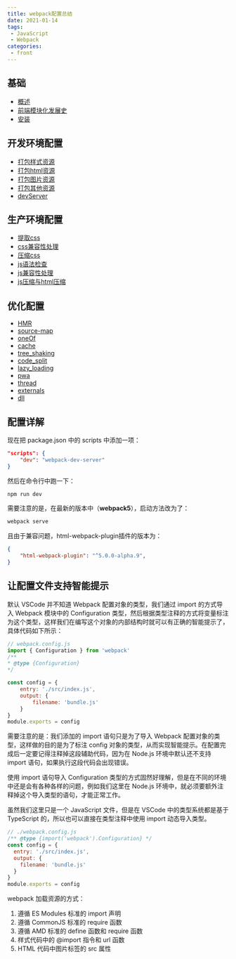 ```yaml
---
title: webpack配置总结
date: 2021-01-14
tags:
 - JavaScript
 - Webpack
categories:
 - front
---
```


## 基础
 - [概述](../../webpack/)
 - [前端模块化发展史](./modularization_history.html)
 - [安装](./Install.html)

## 开发环境配置
 - [打包样式资源](./webpack_css.html)
 - [打包html资源](./webpack_html.html)
 - [打包图片资源](./webpack_img.html)
 - [打包其他资源](./webpack_other.html)
 - [devServer](./webpack与dev.html)

## 生产环境配置
 - [提取css](./webpack_extract_css.html)
 - [css兼容性处理](./webpack_css_compatible.html)
 - [压缩css](./webpack_css_compress.html)
 - [js语法检查](./webpack_eslint.html)
 - [js兼容性处理](./webpack_js_compatible.html)
 - [js压缩与html压缩](./webpack_compress_htmljs.html)

## 优化配置
 - [HMR](./hot_update.md)
 - [source-map](./webpack_sourceMap.md)
 - [oneOf](./webpack_loader.md#oneof)
 - [cache](../../engineering/notes/Cache.md)
 - [tree_shaking](./treeShakingAndSideEffects.md)
 - [code_split](./webpack_CodeSplitting.md)
 - [lazy_loading](../../engineering/notes/lazyLoading.md)
 - [pwa](../../engineering/notes/PWA.md)
 - [thread](./webpack_thread.md)
 - [externals](./webpack_externals.md)
 - [dll](./webpack_dll.md)

## 配置详解


现在把 package.json 中的 scripts 中添加一项：

```json
"scripts": {
    "dev": "webpack-dev-server"
}
```

然后在命令行中跑一下：

```sh
npm run dev
```

需要注意的是，在最新的版本中（**webpack5**），启动方法改为了：

```javascript
webpack serve
```

且由于兼容问题，html-webpack-plugin插件的版本为：

```json
{
    "html-webpack-plugin": "^5.0.0-alpha.9",
}
```

## 让配置文件支持智能提示

默认 VSCode 并不知道 Webpack 配置对象的类型，我们通过 import 的方式导入 Webpack 模块中的 Configuration 类型，然后根据类型注释的方式将变量标注为这个类型，这样我们在编写这个对象的内部结构时就可以有正确的智能提示了，具体代码如下所示：

```javascript
// webpack.config.js
import { Configuration } from 'webpack'
/**
* @type {Configuration}
*/

const config = {
	entry: './src/index.js',
    output: {
        filename: 'bundle.js'
    }
}
module.exports = config
```

需要注意的是：我们添加的 import 语句只是为了导入 Webpack 配置对象的类型，这样做的目的是为了标注 config 对象的类型，从而实现智能提示。在配置完成后一定要记得注释掉这段辅助代码，因为在 Node.js 环境中默认还不支持 import 语句，如果执行这段代码会出现错误。

使用 import 语句导入 Configuration 类型的方式固然好理解，但是在不同的环境中还是会有各种各样的问题，例如我们这里在 Node.js 环境中，就必须要额外注释掉这个导入类型的语句，才能正常工作。

虽然我们这里只是一个 JavaScript 文件，但是在 VSCode 中的类型系统都是基于 TypeScript 的，所以也可以直接在类型注释中使用 import 动态导入类型。

```javascript
// ./webpack.config.js
/** @type {import('webpack').Configuration} */
const config = {
  entry: './src/index.js',
  output: {
    filename: 'bundle.js'
  }
}
module.exports = config
```

webpack 加载资源的方式：

1. 遵循 ES Modules 标准的 import 声明
2. 遵循 CommonJS 标准的 require 函数
3. 遵循 AMD 标准的 define 函数和 require 函数
4. 样式代码中的 @import 指令和 url 函数
5. HTML 代码中图片标签的 src 属性